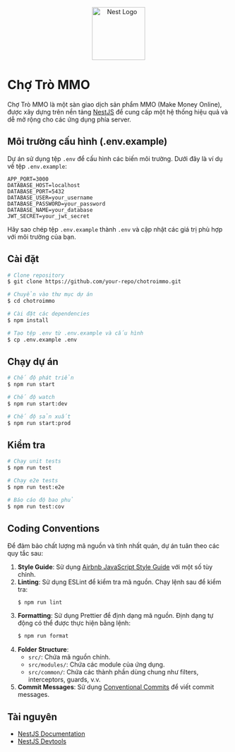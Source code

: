 <p align="center">
  <a href="http://nestjs.com/" target="blank"><img src="https://nestjs.com/img/logo-small.svg" width="120" alt="Nest Logo" /></a>
</p>

# Chợ Trò MMO

Chợ Trò MMO là một sàn giao dịch sản phẩm MMO (Make Money Online), được xây dựng trên nền tảng [NestJS](https://nestjs.com) để cung cấp một hệ thống hiệu quả và dễ mở rộng cho các ứng dụng phía server.

## Môi trường cấu hình (.env.example)

Dự án sử dụng tệp `.env` để cấu hình các biến môi trường. Dưới đây là ví dụ về tệp `.env.example`:

```plaintext
APP_PORT=3000
DATABASE_HOST=localhost
DATABASE_PORT=5432
DATABASE_USER=your_username
DATABASE_PASSWORD=your_password
DATABASE_NAME=your_database
JWT_SECRET=your_jwt_secret
```

Hãy sao chép tệp `.env.example` thành `.env` và cập nhật các giá trị phù hợp với môi trường của bạn.

## Cài đặt

```bash
# Clone repository
$ git clone https://github.com/your-repo/chotroimmo.git

# Chuyển vào thư mục dự án
$ cd chotroimmo

# Cài đặt các dependencies
$ npm install

# Tạo tệp .env từ .env.example và cấu hình
$ cp .env.example .env
```

## Chạy dự án

```bash
# Chế độ phát triển
$ npm run start

# Chế độ watch
$ npm run start:dev

# Chế độ sản xuất
$ npm run start:prod
```

## Kiểm tra

```bash
# Chạy unit tests
$ npm run test

# Chạy e2e tests
$ npm run test:e2e

# Báo cáo độ bao phủ
$ npm run test:cov
```

## Coding Conventions

Để đảm bảo chất lượng mã nguồn và tính nhất quán, dự án tuân theo các quy tắc sau:

1. **Style Guide**: Sử dụng [Airbnb JavaScript Style Guide](https://github.com/airbnb/javascript) với một số tùy chỉnh.
2. **Linting**: Sử dụng ESLint để kiểm tra mã nguồn. Chạy lệnh sau để kiểm tra:
   ```bash
   $ npm run lint
   ```
3. **Formatting**: Sử dụng Prettier để định dạng mã nguồn. Định dạng tự động có thể được thực hiện bằng lệnh:
   ```bash
   $ npm run format
   ```
4. **Folder Structure**:
   - `src/`: Chứa mã nguồn chính.
   - `src/modules/`: Chứa các module của ứng dụng.
   - `src/common/`: Chứa các thành phần dùng chung như filters, interceptors, guards, v.v.
5. **Commit Messages**: Sử dụng [Conventional Commits](https://www.conventionalcommits.org/) để viết commit messages.

## Tài nguyên

- [NestJS Documentation](https://docs.nestjs.com)
- [NestJS Devtools](https://devtools.nestjs.com)
